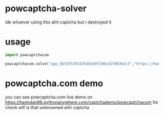 # powcaptcha-solver
idk whoever using this ahh captcha but i destroyed it
# usage
```py
import powcaptchacom

powcaptchacom.solve("app_bb7d753553354d189f196cd2fd6363c3","https://hamutan86.pythonanywhere.com/") # eyJjaGFsbGVuZ2VfaWQiOiJjaGxnX2U5ZDA4MTIxNTk2MjRmMzA5NDczYmNhOGIzM2E4NjkzIiwic29sdXRpb25zIjpbNDUwNDAsNjE5MTQsMTA4MiwxMTAwNSw0MjEwNiw5NDcyMCwyMzkzOTksOTMwODYsMjAzNDYsNjY3ODRdLCJ0aW1lIjoxNzY5fQ==
```
# powcaptcha.com demo
you can see powcaptcha.com live demo on https://hamutan86.pythonanywhere.com/captchademo/powcaptchacom for check wtf is that unknowned ahh captcha
